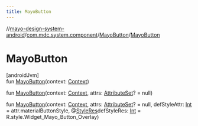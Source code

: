 ```yaml
---
title: MayoButton
---
```

//[mayo-design-system-android](../../../index.html)/[com.mdc.system.component](../index.html)/[MayoButton](index.html)/[MayoButton](-mayo-button.html)



# MayoButton



[androidJvm]\
fun [MayoButton](-mayo-button.html)(context: [Context](https://developer.android.com/reference/kotlin/android/content/Context.html))

fun [MayoButton](-mayo-button.html)(context: [Context](https://developer.android.com/reference/kotlin/android/content/Context.html), attrs: [AttributeSet](https://developer.android.com/reference/kotlin/android/util/AttributeSet.html)? = null)

fun [MayoButton](-mayo-button.html)(context: [Context](https://developer.android.com/reference/kotlin/android/content/Context.html), attrs: [AttributeSet](https://developer.android.com/reference/kotlin/android/util/AttributeSet.html)? = null, defStyleAttr: [Int](https://kotlinlang.org/api/latest/jvm/stdlib/kotlin/-int/index.html) = attr.materialButtonStyle, @[StyleRes](https://developer.android.com/reference/kotlin/androidx/annotation/StyleRes.html)defStyleRes: [Int](https://kotlinlang.org/api/latest/jvm/stdlib/kotlin/-int/index.html) = R.style.Widget_Mayo_Button_Overlay)




